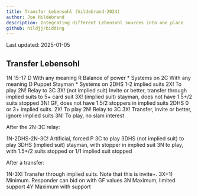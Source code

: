 ```yaml
---
title: Transfer Lebensohl (hildebrand-2024)
author: Joe Hildebrand
description: Integrating different Lebensohl sources into one place
github: hildjj/bidding
---
```


Last updated: 2025-01-05

## Transfer Lebensohl

1N 15-17
  D With any meaning
    R Balance of power
    * Systems on
  2C With any meaning
    D Puppet Stayman
    * Systems on
  2DHS 1-2 implied suits
    2X! To play
    2N! Relay to 3C
    3X! (not implied suit) Invite or better, transfer through implied suits to 5+ card suit
    3X! (implied suit) stayman, does not have 1.5+/2 suits stopped
    3N! GF, does not have 1.5/2 stoppers in implied suits
  2DHS 0 or 3+ implied suits.
    2X! To play
    2N! Relay to 3C
    3X! Transfer, invite or better, ignore implied suits
    3N! To play, no slam interest

After the 2N-3C relay:

1N-2DHS-2N-3C! Artificial, forced
  P 3C to play
  3DHS (not implied suit) to play
  3DHS (implied suit) stayman, with stopper in implied suit
  3N to play, with 1.5+/2 suits stopped or 1/1 implied suit stopped

After a transfer:

1N-3X! Transfer through implied suits.  Note that this is invite+.
  3X+1) Minimum.  Responder can bid on with GF values
  3N Maximum, limited support
  4Y Maximum with support
